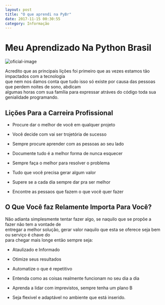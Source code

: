 ```yaml
---
layout: post
title: "O que aprendi na PyBr"
date: 2017-11-15 00:30:55
category: Informação
---
```


# Meu Aprendizado Na Python Brasil

![oficial-image](https://pbs.twimg.com/media/DLvVtq7W4AEj3-V.jpg:large)

Acredito que as principais lições foi primeiro que as vezes estamos tão impactados com a tecnologia    
que nem nos damos conta que tudo isso só existe por causa das pessoas que perdem noites de sono, abdicam     
algumas horas com sua família para expressar atráves do código toda sua genialidade programando.

## Lições Para a Carreira Profissional

* Procure dar o melhor de você em qualquer projeto

* Você decide com vai ser trojetória de sucesso

* Sempre procure aprender com as pessoas ao seu lado

* Documente tudo é a melhor forma de nunca esquecer

* Sempre faça o melhor para resolver o problema

* Tudo que você precisa gerar algum valor 

* Supere se a cada dia sempre dar pra ser melhor

* Encontre as pessaos que fazem o que você quer fazer

## O Que Você faz Relamente Importa Para Você?

Não adianta simplesmente tentar fazer algo, se naquilo que se propõe a fazer não tem a vontade de    
entregar a melhor solução, gerar valor naquilo que esta se oferece seja bem ou serviço é chave do   
para chegar mais longe então sempre seja:

* Ataulizado e Informado

* Otimize seus resultados 

* Automatize o que é repetitivo

* Entenda como as coisas realmente funcionam no seu dia a dia

* Aprenda a lidar com imprevistos, sempre tenha um plano B

* Seja flexivel e adaptável no ambiente que está inserido.